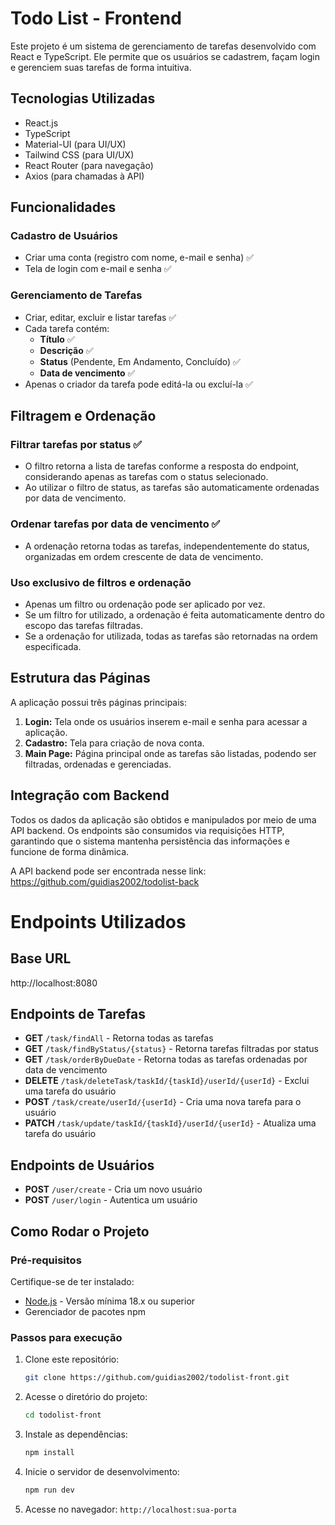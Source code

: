 # Todo List - Frontend

Este projeto é um sistema de gerenciamento de tarefas desenvolvido com React e TypeScript. Ele permite que os usuários se cadastrem, façam login e gerenciem suas tarefas de forma intuitiva.

## Tecnologias Utilizadas

- React.js
- TypeScript
- Material-UI (para UI/UX)
- Tailwind CSS (para UI/UX)
- React Router (para navegação)
- Axios (para chamadas à API)

## Funcionalidades

### Cadastro de Usuários
- Criar uma conta (registro com nome, e-mail e senha) ✅
- Tela de login com e-mail e senha ✅

### Gerenciamento de Tarefas
- Criar, editar, excluir e listar tarefas ✅
- Cada tarefa contém:
  - **Título** ✅
  - **Descrição** ✅
  - **Status** (Pendente, Em Andamento, Concluído) ✅
  - **Data de vencimento** ✅
- Apenas o criador da tarefa pode editá-la ou excluí-la ✅

## Filtragem e Ordenação

### Filtrar tarefas por status ✅
- O filtro retorna a lista de tarefas conforme a resposta do endpoint, considerando apenas as tarefas com o status selecionado.
- Ao utilizar o filtro de status, as tarefas são automaticamente ordenadas por data de vencimento.

### Ordenar tarefas por data de vencimento ✅
- A ordenação retorna todas as tarefas, independentemente do status, organizadas em ordem crescente de data de vencimento.

### Uso exclusivo de filtros e ordenação
- Apenas um filtro ou ordenação pode ser aplicado por vez.
- Se um filtro for utilizado, a ordenação é feita automaticamente dentro do escopo das tarefas filtradas.
- Se a ordenação for utilizada, todas as tarefas são retornadas na ordem especificada.


## Estrutura das Páginas

A aplicação possui três páginas principais:

1. **Login:** Tela onde os usuários inserem e-mail e senha para acessar a aplicação.
2. **Cadastro:** Tela para criação de nova conta.
3. **Main Page:** Página principal onde as tarefas são listadas, podendo ser filtradas, ordenadas e gerenciadas.


## Integração com Backend  
Todos os dados da aplicação são obtidos e manipulados por meio de uma API backend. Os endpoints são consumidos via requisições HTTP, garantindo que o sistema mantenha persistência das informações e funcione de forma dinâmica.  

A API backend pode ser encontrada nesse link: https://github.com/guidias2002/todolist-back

# Endpoints Utilizados

## Base URL
http://localhost:8080


## Endpoints de Tarefas

- **GET** `/task/findAll` - Retorna todas as tarefas
- **GET** `/task/findByStatus/{status}` - Retorna tarefas filtradas por status
- **GET** `/task/orderByDueDate` - Retorna todas as tarefas ordenadas por data de vencimento
- **DELETE** `/task/deleteTask/taskId/{taskId}/userId/{userId}` - Exclui uma tarefa do usuário
- **POST** `/task/create/userId/{userId}` - Cria uma nova tarefa para o usuário
- **PATCH** `/task/update/taskId/{taskId}/userId/{userId}` - Atualiza uma tarefa do usuário

## Endpoints de Usuários

- **POST** `/user/create` - Cria um novo usuário
- **POST** `/user/login` - Autentica um usuário


## Como Rodar o Projeto

### Pré-requisitos
Certifique-se de ter instalado:
- [Node.js](https://nodejs.org/) - Versão mínima 18.x ou superior
- Gerenciador de pacotes npm

### Passos para execução

1. Clone este repositório:
   ```sh
   git clone https://github.com/guidias2002/todolist-front.git
   ```
2. Acesse o diretório do projeto:
   ```sh
   cd todolist-front
   ```
3. Instale as dependências:
   ```sh
   npm install  
   ```
4. Inicie o servidor de desenvolvimento:
   ```sh
   npm run dev  
   ```
5. Acesse no navegador: `http://localhost:sua-porta`


